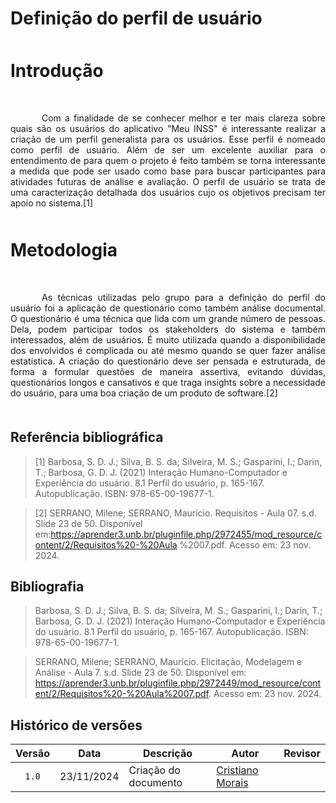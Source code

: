 # <p style="margin-bottom: 50px;">Definição do perfil de usuário</p>

# <p style="margin-bottom: 50px;">Introdução</p>

<p style="text-align: justify; text-indent: 50px; margin-bottom: 50px;">Com a finalidade de se conhecer melhor e ter mais clareza sobre quais são os usuários do aplicativo "Meu INSS" é interessante realizar a criação de um perfil generalista para os usuários. Esse perfil é nomeado como perfil de usuário. Além de ser um excelente auxiliar para o entendimento de para quem o projeto é feito também se torna interessante a medida que pode ser usado como base para buscar participantes para atividades futuras de análise e avaliação. O perfil de usuário se trata de uma caracterização detalhada dos usuários cujo os objetivos precisam ter apoio no sistema.[1]</p>

# <p style="margin-bottom: 50px;">Metodologia</p>

<p style="text-align: justify; text-indent: 50px; margin-bottom: 50px;">As técnicas utilizadas pelo grupo para a definição do perfil do usuário foi a aplicação de questionário como também análise documental. O questionário é uma técnica que lida com um grande número de pessoas.
Dela, podem participar todos os stakeholders do sistema e também interessados,
além de usuários. É muito utilizada quando a disponibilidade dos envolvidos é
complicada ou até mesmo quando se quer fazer análise estatística. A criação do
questionário deve ser pensada e estruturada, de forma a formular questões de
maneira assertiva, evitando dúvidas, questionários longos e cansativos e que traga
insights sobre a necessidade do usuário, para uma boa criação de um produto de
software.[2]</p>

## Referência bibliográfica
> [1] Barbosa, S. D. J.; Silva, B. S. da; Silveira, M. S.; Gasparini, I.; Darin, T.; Barbosa, G. D. J. (2021) Interação Humano-Computador e Experiência do usuário. 8.1 Perfil do usuário, p. 165-167. Autopublicação. ISBN: 978-65-00-19677-1.

> [2] SERRANO, Milene; SERRANO, Maurício. Requisitos - Aula 07. s.d. Slide 23 de 50. Disponível em:https://aprender3.unb.br/pluginfile.php/2972455/mod_resource/content/2/Requisitos%20-%20Aula %2007.pdf. Acesso em: 23 nov. 2024.

## Bibliografia

> Barbosa, S. D. J.; Silva, B. S. da; Silveira, M. S.; Gasparini, I.; Darin, T.; Barbosa, G. D. J. (2021) Interação Humano-Computador e Experiência do usuário. 8.1 Perfil do usuário, p. 165-167. Autopublicação. ISBN: 978-65-00-19677-1.

> SERRANO, Milene; SERRANO, Maurício. Elicitação, Modelagem e Análise - Aula 7. s.d. Slide 23 de 50. Disponível em: <a>https://aprender3.unb.br/pluginfile.php/2972449/mod_resource/content/2/Requisitos%20-%20Aula%2007.pdf</a>. Acesso em: 23 nov. 2024. 


## Histórico de versões


| Versão | Data       | Descrição                            | Autor                                                 | Revisor                                               |
| :----: | ---------- | ------------------------------------ | ----------------------------------------------------- | ----------------------------------------------------- |
| `1.0`  | 23/11/2024 | Criação do documento                 | [Cristiano Morais](https://github.com/CristianoMoraiss)        |         |